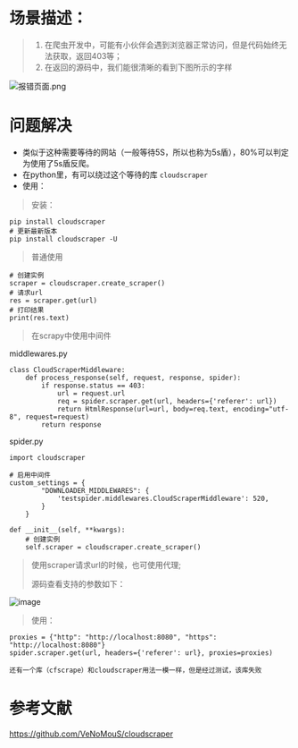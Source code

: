 # 场景描述：
> 1. 在爬虫开发中，可能有小伙伴会遇到浏览器正常访问，但是代码始终无法获取，返回403等；
> 2. 在返回的源码中，我们能很清晰的看到下图所示的字样
> 
![报错页面.png](https://upload-images.jianshu.io/upload_images/13183156-28e3e4e506acf683.png?imageMogr2/auto-orient/strip%7CimageView2/2/w/1240)
# 问题解决
* 类似于这种需要等待的网站（一般等待5S，所以也称为5s盾），80%可以判定为使用了5s盾反爬。
* 在python里，有可以绕过这个等待的库 `cloudscraper`
* 使用：

> 安装：
```
pip install cloudscraper
# 更新最新版本
pip install cloudscraper -U
```
> 普通使用
```
# 创建实例
scraper = cloudscraper.create_scraper()
# 请求url
res = scraper.get(url)
# 打印结果
print(res.text)
```
> 在scrapy中使用中间件

middlewares.py
```
class CloudScraperMiddleware:
    def process_response(self, request, response, spider):
        if response.status == 403:
            url = request.url
            req = spider.scraper.get(url, headers={'referer': url})
            return HtmlResponse(url=url, body=req.text, encoding="utf-8", request=request)
        return response
```
spider.py
```
import cloudscraper

# 启用中间件
custom_settings = {
        "DOWNLOADER_MIDDLEWARES": {
            'testspider.middlewares.CloudScraperMiddleware': 520,
        }
    }

def __init__(self, **kwargs):
    # 创建实例
    self.scraper = cloudscraper.create_scraper()
```
> 使用scraper请求url的时候，也可使用代理;
> 
> 源码查看支持的参数如下：

![image](https://user-images.githubusercontent.com/84300396/137427710-afd7bebf-9d19-48aa-bcab-b92905f4e8ef.png)

> 使用：
```
proxies = {"http": "http://localhost:8080", "https": "http://localhost:8080"}
spider.scraper.get(url, headers={'referer': url}, proxies=proxies)
```
`还有一个库（cfscrape）和cloudscraper用法一模一样，但是经过测试，该库失败`

# 参考文献
https://github.com/VeNoMouS/cloudscraper
